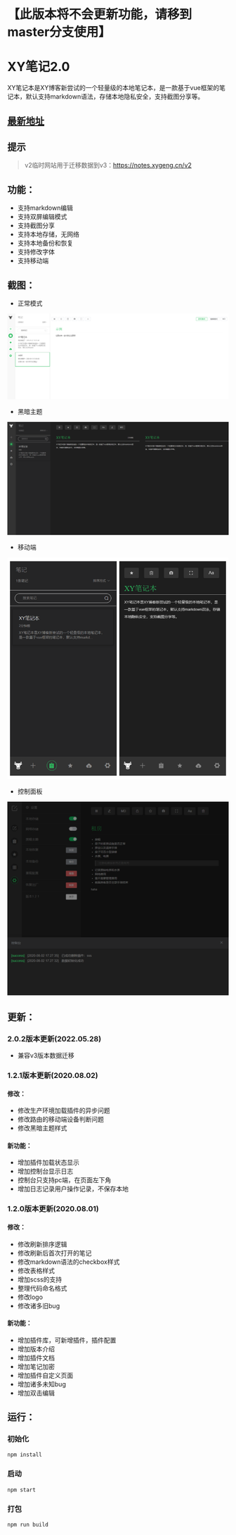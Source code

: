 # 【此版本将不会更新功能，请移到master分支使用】

# XY笔记2.0

XY笔记本是XY博客新尝试的一个轻量级的本地笔记本，是一款基于vue框架的笔记本，默认支持markdown语法，存储本地隐私安全，支持截图分享等。


## [最新地址](https://notes.xygeng.cn)


## 提示

> v2临时网站用于迁移数据到v3：https://notes.xygeng.cn/v2


## 功能：

- 支持markdown编辑
- 支持双屏编辑模式
- 支持截图分享
- 支持本地存储，无网络
- 支持本地备份和恢复
- 支持修改字体
- 支持移动端



## 截图：

- 正常模式

![screenshot](./doc/screenshot.png)

- 黑暗主题

![](./doc/dark-theme.png)

- 移动端

![](./doc/xynotes-mobie.png)

- 控制面板

![](./doc/console.png)

## 更新：

### 2.0.2版本更新(2022.05.28)

+ 兼容v3版本数据迁移
### 1.2.1版本更新(2020.08.02)

#### 修改：

+ 修改生产环境加载插件的异步问题
+ 修改路由的移动端设备判断问题
+ 修改黑暗主题样式

#### 新功能：

+ 增加插件加载状态显示
+ 增加控制台显示日志
+ 控制台只支持pc端，在页面左下角
+ 增加日志记录用户操作记录，不保存本地

### 1.2.0版本更新(2020.08.01)

#### 修改：

+ 修改刷新排序逻辑
+ 修改刷新后首次打开的笔记
+ 修改markdown语法的checkbox样式
+ 修改表格样式
+ 增加scss的支持
+ 整理代码命名格式
+ 修改logo
+ 修改诸多旧bug

#### 新功能：

+ 增加插件库，可新增插件，插件配置
+ 增加版本介绍
+ 增加插件文档
+ 增加笔记加密
+ 增加插件自定义页面
+ 增加诸多未知bug
+ 增加双击编辑

## 运行：

### 初始化
```
npm install
```
### 启动
```
npm start
```
### 打包
```
npm run build
```
